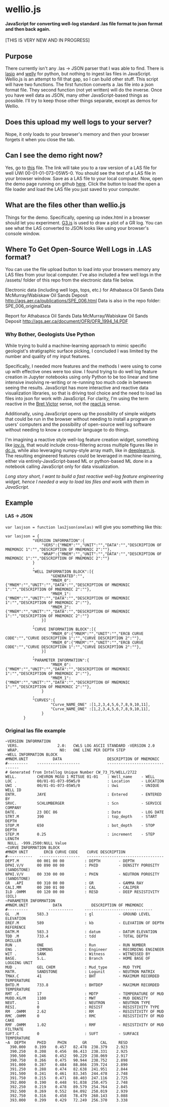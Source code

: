 # wellio.js
#### JavaScript for converting well-log standard .las file format to json format and then back again.

[THIS IS VERY NEW AND IN PROGRESS]

## Purpose
 There currently isn't any .las -> JSON parser that I was able to find. There is <a href="https://lasio.readthedocs.io/en/latest/">lasio</a> and <a href="https://github.com/agile-geoscience/welly">welly</a> for python, but nothing to ingest las files in JavaScript. Wellio.js is an attempt to fill that gap, so I can build other stuff. This script will have two functions. The first function converts a .las file into a json format file. They second function (not yet written) will do the inverse. Once you have well data as JSON, many other JavaScript-based things as possible. I'll try to keep those other things separate, except as demos for Wellio.

## Does this upload my well logs to your server? 
Nope, it only loads to your browser's memory and then your browser forgets it when you close the tab.

## Can I see the demo right now?
Yes, go to <a href="https://raw.githubusercontent.com/JustinGOSSES/wellio.js/master/assets/00-01-01-073-05W5-0.LAS">this</a> file. The link will take you to a raw version of a LAS file for well UWI 00-01-01-073-05W5-0. You should see the text of a LAS file in your browser window. Save as a LAS file to your local computer. Now, open the demo page running on github <a href="https://justingosses.github.io/wellio.js/">here</a>. Click the button to load the open a file loader and load the LAS file you just saved to your computer.

## What are the files other than wellio.js
Things for the demo. Specifically, opening up index.html in a browser should let you experiment. <a href="https://github.com/agile-geoscience/g3">G3.js</a> is used to draw a plot of a GR log. You can see what the LAS converted to JSON looks like using your browser's console window. 

## Where To Get Open-Source Well Logs in .LAS format?
You can use the file upload button to load into your browsers memory any LAS files from your local computer. I've also included a few well logs in the /assets/ folder of this repo from the electronic data file below. 

Electronic data (including well logs, tops, etc.) for Athabasca Oil Sands Data McMurray/Wabiskaw Oil Sands Deposit <a href="http://ags.aer.ca/publications/SPE_006.html">http://ags.aer.ca/publications/SPE_006.html Data is also in the repo folder: SPE_006_originalData</a>

Report for Athabasca Oil Sands Data McMurray/Wabiskaw Oil Sands Deposit <a href="http://ags.aer.ca/document/OFR/OFR_1994_14.PDF">http://ags.aer.ca/document/OFR/OFR_1994_14.PDF</a>


### Why Bother, Geologists Use Python
While trying to build a machine-learning approach to mimic specific geologist's stratigraphic surface picking, I concluded I was limited by the number and quality of my input features. 

Specifically, I needed more features and the methods I were using to come up with effective ones were too slow. I found trying to do well log feature creation in Jupyter notebooks using only Python to be too linear and time intensive involving re-writing or re-running too much code in between seeing the results. JavaScript has more interactive and reactive data visualization libraries, so that is driving tool choice and the need to load las files into json for work with JavaScript. For clarity, I'm using the term reactive in the <a href="https://vimeo.com/36579366">Bret Victor</a> sense, not the <a href="https://reactjs.org/">react.js</a> sense. 

Additionally, using JavaScript opens up the possibility of simple widgets that could be run in the browser without needing to install a program on users' computers and the possibility of open-source well log software without needing to know a computer language to do things. 

I'm imagining a reactive style well-log feature creation widget, something like <a href="http://ncase.me/joy/">joy.js</a>,  that would include cross-filtering across multiple figures like in <a href="https://dc-js.github.io/dc.js/">dc.js</a>, while also leveraging numpy-style array math, like in <a href="https://deeplearnjs.org/">deeplearn.js</a>. The resulting engineered features  could be leveraged in machine-learning, either via entirely-JavaScript-based ML or python-based ML done in a notebook calling JavaScript only for data visualization. 

*Long story short, I want to build a fast reactive well-log feature engineering widget, hence I needed a way to load las files and work with them in JavaScript.*

## Example
#### LAS -> JSON
```var lasjson = function las2json(onelas)```
will give you something like this:
``` 
var lasjson = {
			"VERSION INFORMATION":{
				"VERS":{"MNEM":"","UNIT":"","DATA":"","DESCRIPTION OF MNEMONIC 1":"","DESCRIPTION OF MNEMONIC 2":""},
				"WRAP":{"MNEM":"","UNIT":"","DATA":"","DESCRIPTION OF MNEMONIC 1":"","DESCRIPTION OF MNEMONIC 2":""}
			}
			,
			"WELL INFORMATION BLOCK":[{
					"GENERATED":"",
					"MNEM_0":{"MNEM":"","UNIT":"","DATA":"","DESCRIPTION OF MNEMONIC 1":"","DESCRIPTION OF MNEMONIC 2":""},
					"MNEM_1":{"MNEM":"","UNIT":"","DATA":"","DESCRIPTION OF MNEMONIC 1":"","DESCRIPTION OF MNEMONIC 2":""},
					"MNEM_2":{"MNEM":"","UNIT":"","DATA":"","DESCRIPTION OF MNEMONIC 1":"","DESCRIPTION OF MNEMONIC 2":""}
				}]
			,
			"CURVE INFORMATION BLOCK":[{
					"MNEM_0":{"MNEM":"","UNIT":"","ERCB CURVE CODE":"","CURVE DESCRIPTION 1":"","CURVE DESCRIPTION 2":""}, 
					"MNEM_0":{"MNEM":"","UNIT":"","ERCB CURVE CODE":"","CURVE DESCRIPTION 1":"","CURVE DESCRIPTION 2":""},
				}]		
			,
			"PARAMETER INFORMATION":{
					"MNEM_0":{"MNEM":"","UNIT":"","DATA":"","DESCRIPTION OF MNEMONIC 1":"","DESCRIPTION OF MNEMONIC 2":""}, 
					"MNEM_1":{"MNEM":"","UNIT":"","DATA":"","DESCRIPTION OF MNEMONIC 1":"","DESCRIPTION OF MNEMONIC 2":""},
				}
			,
			"CURVES":{
					"Curve_NAME_ONE" :[1,2,3,4,5,6,7,8,9,10,11],
					"Curve_NAME_ONE" :[1,2,3,4,5,6,7,8,9,10,11],
				}
		}
```

### Original las file example

```
~VERSION INFORMATION
 VERS.                 2.0:   CWLS LOG ASCII STANDARD -VERSION 2.0
 WRAP.                  NO:   ONE LINE PER DEPTH STEP
~WELL INFORMATION BLOCK
#MNEM.UNIT           DATA                    DESCRIPTION OF MNEMONIC
#---------    -------------------            -------------------------------
# Generated from Intellog Unique Number	CW_73_75/WELL/2722
WELL.         CHEVRON MGSU 1 MITSUE 01-01    : Well_name    - WELL
LOC .         00/01-01-073-05W5/0            : Location     - LOCATION
UWI .         00/01-01-073-05W5/0            : Uwi          - UNIQUE WELL ID
ENTR.         JAYE                           : Entered      - ENTERED BY
SRVC.         SCHLUMBERGER                   : Scn          - SERVICE COMPANY
DATE.         23 DEC 86                      : Date         - LOG DATE
STRT.M        390                            : top_depth    - START DEPTH
STOP.M        650                            : bot_depth    - STOP DEPTH
STEP.M        0.25                           : increment    - STEP LENGTH
 NULL. -999.2500:NULL Value
~CURVE INFORMATION BLOCK
#MNEM UNIT       ERCB CURVE CODE    CURVE DESCRIPTION
#-----------   ------------------   ----------------------------------
DEPT.M        00 001 00 00         : DEPTH        - DEPTH
DPHI.V/V      00 890 00 00         : PHID         - DENSITY POROSITY (SANDSTONE)
NPHI.V/V      00 330 00 00         : PHIN         - NEUTRON POROSITY (SANDSTONE)
GR  .API      00 310 00 00         : GR           - GAMMA RAY
CALI.MM       00 280 01 00         : CAL          - CALIPER
ILD .OHMM     00 120 00 00         : RESD         - DEEP RESISTIVITY (DIL)
~PARAMETER INFORMATION
#MNEM.UNIT           DATA             DESCRIPTION OF MNEMONIC
#---------         -----------     ------------------------------
GL  .M        583.3                : gl           - GROUND LEVEL ELEVATION
EREF.M        589                  : kb           - ELEVATION OF DEPTH REFERENCE
DATM.M        583.3                : datum        - DATUM ELEVATION
TDD .M        733.4                : tdd          - TOTAL DEPTH DRILLER
RUN .         ONE                  : Run          - RUN NUMBER
ENG .         SIMMONS              : Engineer     - RECORDING ENGINEER
WIT .         SANK                 : Witness      - WITNESSED BY
BASE.         S.L.                 : Branch       - HOME BASE OF LOGGING UNIT
MUD .         GEL CHEM             : Mud_type     - MUD TYPE
MATR.         SANDSTONE            : Logunit      - NEUTRON MATRIX
TMAX.C        41                   : BHT          - MAXIMUM RECORDED TEMPERATURE
BHTD.M        733.8                : BHTDEP       - MAXIMUM RECORDED TEMPERATURE
RMT .C        17                   : MDTP         - TEMPERATURE OF MUD
MUDD.KG/M     1100                 : MWT          - MUD DENSITY
NEUT.         1                    : NEUTRON      - NEUTRON TYPE
RESI.         0                    : RESIST       - RESISTIVITY TYPE
RM  .OHMM     2.62                 : RM           - RESISTIVITY OF MUD
RMC .OHMM     0                    : RMC          - RESISTIVITY OF MUD CAKE
RMF .OHMM     1.02                 : RMF          - RESISTIVITY OF MUD FILTRATE
SUFT.C        0                    : SUFT         - SURFACE TEMPERATURE
~A  DEPTH     PHID     PHIN       GR      CAL     RESD
  390.000    0.199    0.457   82.478  238.379    2.923
  390.250    0.208    0.456   86.413  238.331    2.925
  390.500    0.246    0.452   90.229  238.069    2.917
  390.750    0.266    0.475   90.944  238.752    2.898
  391.000    0.287    0.484   88.866  239.724    2.890
  391.250    0.288    0.474   82.638  241.951    2.844
  391.500    0.241    0.461   83.345  244.478    2.748
  391.750    0.215    0.471   88.403  247.116    2.725
  392.000    0.190    0.448   91.038  250.475    2.748
  392.250    0.219    0.478   89.579  254.764    2.845
  392.500    0.269    0.552   84.092  258.019    2.939
  392.750    0.316    0.458   78.479  260.143    3.088
  393.000    0.299    0.429   72.249  256.370    3.338
```








